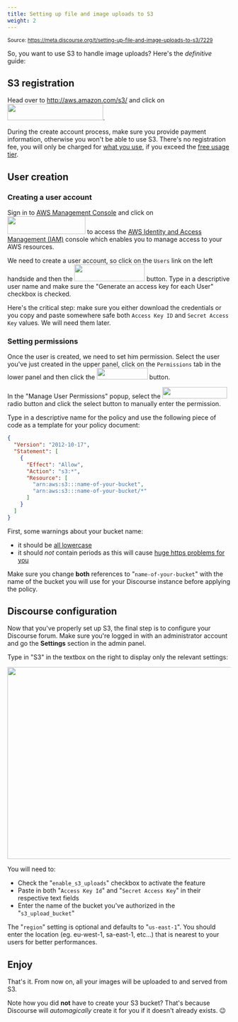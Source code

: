 ```yaml
---
title: Setting up file and image uploads to S3
weight: 2
---
```


<small class="doc-source">Source: https://meta.discourse.org/t/setting-up-file-and-image-uploads-to-s3/7229</small>

So, you want to use S3 to handle image uploads? Here's the *definitive* guide:

## S3 registration

Head over to http://aws.amazon.com/s3/ and click on <img src="//discourse-meta.s3-us-west-1.amazonaws.com/original/2X/a/a0c2f6b515d2a23c2133cad85fdb3f5aa6506ae2.png" width="216" height="37">.

During the create account process, make sure you provide payment information, otherwise you won't be able to use S3. There's no registration fee, you will only be charged for [what you use](http://aws.amazon.com/s3/#pricing), if you exceed the [free usage tier](http://aws.amazon.com/free/).

## User creation

### Creating a user account

Sign in to [AWS Management Console](https://console.aws.amazon.com/) and click on <img src="//discourse-meta.s3-us-west-1.amazonaws.com/original/2X/c/c25b3287095d7eaa85491ebcaa7e4a3929993a3f.png" width="176" height="40"> to access the [AWS Identity and Access Management (IAM)](https://console.aws.amazon.com/iam/home#users) console which enables you to manage access to your AWS resources.

We need to create a user account, so click on the `Users` link on the left handside and then the <img src="//discourse-meta.s3-us-west-1.amazonaws.com/original/2X/6/6d137a9431ec338ce71cae8beb10298f320b6d6f.png" width="159" height="38"> button. Type in a descriptive user name and make sure the "Generate an access key for each User" checkbox is checked.

Here's the critical step: make sure you either download the credentials or you copy and paste somewhere safe both `Access Key ID` and `Secret Access Key` values. We will need them later.

### Setting permissions

Once the user is created, we need to set him permission. Select the user you've just created in the upper panel, click on the `Permissions` tab in the lower panel and then click the <img src="//discourse-meta.s3-us-west-1.amazonaws.com/original/2X/8/82477b8186ac3439b54196ec401c9a0365006a3c.png" width="115" height="26"> button.

In the "Manage User Permissions" popup, select the <img src="//discourse-meta.s3-us-west-1.amazonaws.com/original/2X/7/74082da7e2cf321e1b8fa695a40c230800c716cf.png" width="146" height="26"> radio button and click the select button to manually enter the permission.

Type in a descriptive name for the policy and use the following piece of code as a template for your policy document:

```json
{
  "Version": "2012-10-17",
  "Statement": [
    {
      "Effect": "Allow",
      "Action": "s3:*",
      "Resource": [
        "arn:aws:s3:::name-of-your-bucket",
        "arn:aws:s3:::name-of-your-bucket/*"
      ]
    }
  ]
}
```

First, some warnings about your bucket name:

- it should be [all lowercase](http://docs.aws.amazon.com/AmazonS3/latest/dev/BucketRestrictions.html)
- it should *not* contain periods as this will cause [huge https problems for you](http://shlomoswidler.com/2009/08/amazon-s3-gotcha-using-virtual-host.html)

Make sure you change **both** references to "`name-of-your-bucket`" with the name of the bucket you will use for your Discourse instance before applying the policy.

## Discourse configuration

Now that you've properly set up S3, the final step is to configure your Discourse forum. Make sure you're logged in with an administrator account and go the **Settings** section in the admin panel.

Type in "S3" in the textbox on the right to display only the relevant settings:

<img src="//discourse-meta.s3-us-west-1.amazonaws.com/original/2X/9/91b3d48c3427f3c87f41144e6093bc36eba45287.png" width="690" height="432">

You will need to:

- Check the "`enable_s3_uploads`" checkbox to activate the feature
- Paste in both "`Access Key Id`" and "`Secret Access Key`" in their respective text fields
- Enter the name of the bucket you've authorized in the "`s3_upload_bucket`"

The "`region`" setting is optional and defaults to "`us-east-1`". You should enter the location (eg. eu-west-1, sa-east-1, etc...) that is nearest to your users for better performances.

## Enjoy

That's it. From now on, all your images will be uploaded to and served from S3.

Note how you did **not** have to create your S3 bucket? That's because Discourse will *automagically* create it for you if it doesn't already exists. :wink:
